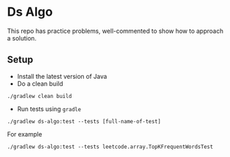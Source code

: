 # Ds Algo

This repo has practice problems, well-commented to show how to approach a solution.

## Setup

- Install the latest version of Java
- Do a clean build

```shell
./gradlew clean build
```

- Run tests using `gradle`

```shell
./gradlew ds-algo:test --tests [full-name-of-test]
```

For example

```shell
./gradlew ds-algo:test --tests leetcode.array.TopKFrequentWordsTest
```
